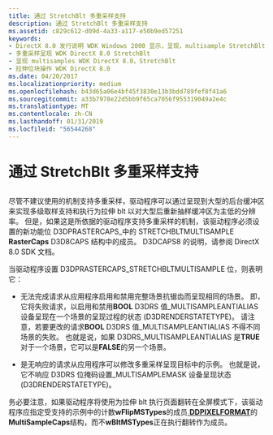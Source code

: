 ```yaml
---
title: 通过 StretchBlt 多重采样支持
description: 通过 StretchBlt 多重采样支持
ms.assetid: c829c612-d09d-4a33-a117-e50b9ed57251
keywords:
- DirectX 8.0 发行说明 WDK Windows 2000 显示，呈现，multisample StretchBlt
- 多重采样呈现 WDK DirectX 8.0 StretchBlt
- 呈现 multisamples WDK DirectX 8.0，StretchBlt
- 拉伸位块操作 WDK DirectX 8.0
ms.date: 04/20/2017
ms.localizationpriority: medium
ms.openlocfilehash: b43d65a06e4bf45f3830e13b3bdd789fef8f41a6
ms.sourcegitcommit: a33b7978e22d5bb9f65ca7056f955319049a2e4c
ms.translationtype: MT
ms.contentlocale: zh-CN
ms.lasthandoff: 01/31/2019
ms.locfileid: "56544268"
---
```

# <a name="multisample-support-through-stretchblt"></a>通过 StretchBlt 多重采样支持


## <span id="ddk_multisample_support_through_stretchblt_gg"></span><span id="DDK_MULTISAMPLE_SUPPORT_THROUGH_STRETCHBLT_GG"></span>


尽管不建议使用的机制支持多重采样，驱动程序可以通过呈现到大型的后台缓冲区来实现多级取样支持和执行为拉伸 blt 以对大型后重新抽样缓冲区为主低的分辨率。 但是，如果这是所依据的驱动程序支持多重采样的机制，该驱动程序必须设置的新功能位 D3DPRASTERCAPS\_中的 STRETCHBLTMULTISAMPLE **RasterCaps** D3D8CAPS 结构中的成员。 D3DCAPS8 的说明，请参阅 DirectX 8.0 SDK 文档。

当驱动程序设置 D3DPRASTERCAPS\_STRETCHBLTMULTISAMPLE 位，则表明它：

-   无法完成请求从应用程序启用和禁用完整场景抗锯齿而呈现相同的场景。 即，它将失败请求，以启用和禁用**BOOL** D3DRS 值\_MULTISAMPLEANTIALIAS 设备呈现在一个场景的呈现过程的状态 (D3DRENDERSTATETYPE)。 请注意，若要更改的请求**BOOL** D3DRS 值\_MULTISAMPLEANTIALIAS 不得不同场景的失败。 也就是说，如果 D3DRS\_MULTISAMPLEANTIALIAS 是**TRUE**对于一个场景，它可以是**FALSE**的另一个场景。

-   是无响应的请求从应用程序可以修改多重采样呈现目标中的示例。 也就是说，它不响应 D3DRS 位掩码设置\_MULTISAMPLEMASK 设备呈现状态 (D3DRENDERSTATETYPE)。

务必要注意，如果驱动程序将使用为拉伸 blt 执行页面翻转在全屏模式下，该驱动程序应指定受支持的示例中的计数**wFlipMSTypes**的成员[ **DDPIXELFORMAT**](https://msdn.microsoft.com/library/windows/hardware/ff550274)的**MultiSampleCaps**结构，而不**wBltMSTypes**正在执行翻转作为成员。

 

 





